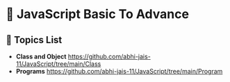 # 🚀 JavaScript Basic To Advance

## 📖 Topics List 

- **Class and Object** https://github.com/abhi-jais-11/JavaScript/tree/main/Class
- **Programs** https://github.com/abhi-jais-11/JavaScript/tree/main/Program

